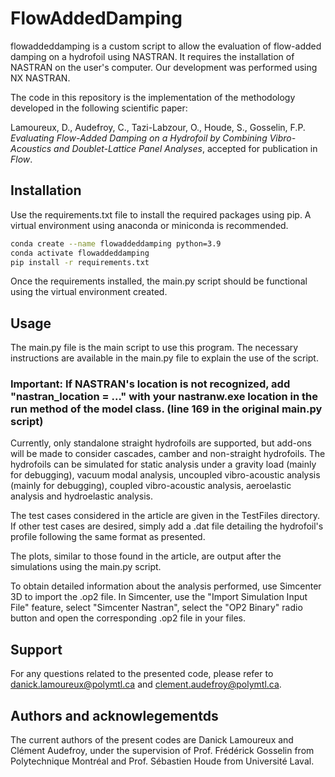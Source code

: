 # FlowAddedDamping
flowaddeddamping is a custom script to allow the evaluation of flow-added damping on a hydrofoil using NASTRAN. It requires the installation of NASTRAN on the user's computer. Our development was performed using NX NASTRAN. 

The code in this repository is the implementation of the methodology developed in the following scientific paper:

Lamoureux, D., Audefroy, C., Tazi-Labzour, O., Houde, S., Gosselin, F.P. *Evaluating Flow-Added Damping on a Hydrofoil by Combining Vibro-Acoustics and Doublet-Lattice Panel Analyses*, accepted for publication in *Flow*.

## Installation
Use the requirements.txt file to install the required packages using pip. A virtual environment using anaconda or miniconda is recommended.

```bash
conda create --name flowaddeddamping python=3.9
conda activate flowaddeddamping
pip install -r requirements.txt
```

Once the requirements installed, the main.py script should be functional using the virtual environment created.

## Usage
The main.py file is the main script to use this program. The necessary instructions are available in the main.py file to explain the use of the script. 
### Important: If NASTRAN's location is not recognized, add "nastran_location = ..." with your nastranw.exe location in the run method of the model class. (line 169 in the original main.py script)

Currently, only standalone straight hydrofoils are supported, but add-ons will be made to consider cascades, camber and non-straight hydrofoils. The hydrofoils can be simulated for static analysis under a gravity load (mainly for debugging), vacuum modal analysis, uncoupled vibro-acoustic analysis (mainly for debugging), coupled vibro-acoustic analysis, aeroelastic analysis and hydroelastic analysis.

The test cases considered in the article are given in the TestFiles directory. If other test cases are desired, simply add a .dat file detailing the hydrofoil's profile following the same format as presented.

The plots, similar to those found in the article, are output after the simulations using the main.py script.

To obtain detailed information about the analysis performed, use Simcenter 3D to import the .op2 file. In Simcenter, use the "Import Simulation Input File" feature, select "Simcenter Nastran", select the "OP2 Binary" radio button and open the corresponding .op2 file in your files.

## Support
For any questions related to the presented code, please refer to danick.lamoureux@polymtl.ca and clement.audefroy@polymtl.ca.

## Authors and acknowlegementds
The current authors of the present codes are Danick Lamoureux and Clément Audefroy, under the supervision of Prof. Frédérick Gosselin from Polytechnique Montréal and Prof. Sébastien Houde from Université Laval.
